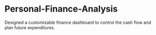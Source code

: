 # Personal-Finance-Analysis
  Designed a customizable finance dashboard to control the cash flow and plan future expenditures.
